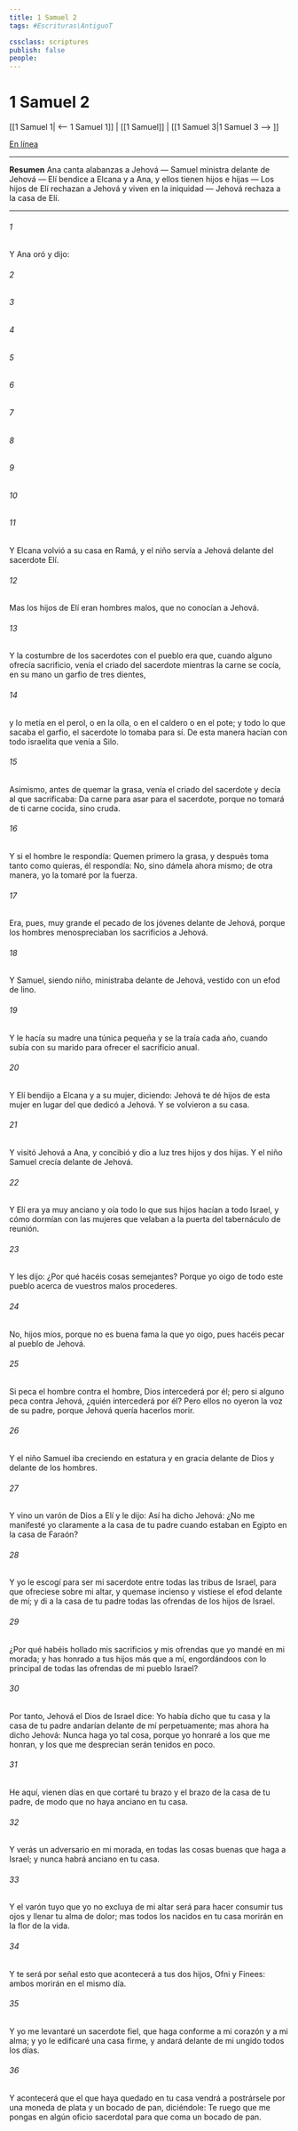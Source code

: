```yaml
---
title: 1 Samuel 2
tags: #Escrituras\AntiguoT

cssclass: scriptures
publish: false
people:
---
```


# 1 Samuel 2
[[1 Samuel 1| <-- 1 Samuel 1]] | [[1 Samuel]] | [[1 Samuel 3|1 Samuel 3 --> ]]

[En línea](https://churchofjesuschrist.org/study/scriptures/ot/1-sam/2?lang=spa)

---
__Resumen__
Ana canta alabanzas a Jehová — Samuel ministra delante de Jehová — Elí bendice a Elcana y a Ana, y ellos tienen hijos e hijas — Los hijos de Elí rechazan a Jehová y viven en la iniquidad — Jehová rechaza a la casa de Elí.

---
###### 1 
Y Ana oró y dijo:

###### 2 


###### 3 


###### 4 


###### 5 


###### 6 


###### 7 


###### 8 


###### 9 


###### 10 


###### 11 
Y Elcana volvió a su casa en Ramá, y el niño servía a Jehová delante del sacerdote Elí.

###### 12 
Mas los hijos de Elí eran hombres malos, que no conocían a Jehová.

###### 13 
Y la costumbre de los sacerdotes con el pueblo era que, cuando alguno ofrecía sacrificio, venía el criado del sacerdote mientras la carne se cocía,  en su mano un garfio de tres dientes,

###### 14 
y lo metía en el perol, o en la olla, o en el caldero o en el pote; y todo lo que sacaba el garfio, el sacerdote lo tomaba para sí. De esta manera hacían con todo israelita que venía a Silo.

###### 15 
Asimismo, antes de quemar la grasa, venía el criado del sacerdote y decía al que sacrificaba: Da carne para asar para el sacerdote, porque no tomará de ti carne cocida, sino cruda.

###### 16 
Y si el hombre le respondía: Quemen primero la grasa, y después toma tanto como quieras, él respondía: No, sino dámela ahora mismo; de otra manera, yo la tomaré por la fuerza.

###### 17 
Era, pues, muy grande el pecado de los jóvenes delante de Jehová, porque los hombres menospreciaban los sacrificios a Jehová.

###### 18 
Y Samuel, siendo niño, ministraba delante de Jehová, vestido con un efod de lino.

###### 19 
Y le hacía su madre una túnica pequeña y se la traía cada año, cuando subía con su marido para ofrecer el sacrificio anual.

###### 20 
Y Elí bendijo a Elcana y a su mujer, diciendo: Jehová te dé hijos de esta mujer en lugar del que dedicó a Jehová. Y se volvieron a su casa.

###### 21 
Y visitó Jehová a Ana, y concibió y dio a luz tres hijos y dos hijas. Y el niño Samuel crecía delante de Jehová.

###### 22 
Y Elí era ya muy anciano y oía todo lo que sus hijos hacían a todo Israel, y cómo dormían con las mujeres que velaban a la puerta del tabernáculo de reunión.

###### 23 
Y les dijo: ¿Por qué hacéis cosas semejantes? Porque yo oigo de todo este pueblo acerca de vuestros malos procederes.

###### 24 
No, hijos míos, porque no es buena fama la que yo oigo, pues hacéis pecar al pueblo de Jehová.

###### 25 
Si peca el hombre contra el hombre, Dios intercederá por él; pero si alguno peca contra Jehová, ¿quién intercederá por él? Pero ellos no oyeron la voz de su padre, porque Jehová quería hacerlos morir.

###### 26 
Y el niño Samuel iba creciendo en estatura y en gracia delante de Dios y delante de los hombres.

###### 27 
Y vino un varón de Dios a Elí y le dijo: Así ha dicho Jehová: ¿No me manifesté yo claramente a la casa de tu padre cuando estaban en Egipto en la casa de Faraón?

###### 28 
Y yo le escogí para ser mi sacerdote entre todas las tribus de Israel, para que ofreciese sobre mi altar, y quemase incienso y vistiese el efod delante de mí; y di a la casa de tu padre todas las ofrendas de los hijos de Israel.

###### 29 
¿Por qué habéis hollado mis sacrificios y mis ofrendas que yo mandé  en mi morada; y has honrado a tus hijos más que a mí, engordándoos con lo principal de todas las ofrendas de mi pueblo Israel?

###### 30 
Por tanto, Jehová el Dios de Israel dice: Yo había dicho que tu casa y la casa de tu padre andarían delante de mí perpetuamente; mas ahora ha dicho Jehová: Nunca haga yo tal cosa, porque yo honraré a los que me honran, y los que me desprecian serán tenidos en poco.

###### 31 
He aquí, vienen días en que cortaré tu brazo y el brazo de la casa de tu padre, de modo que no haya anciano en tu casa.

###### 32 
Y verás un adversario en mi morada, en todas las cosas buenas que haga a Israel; y nunca habrá anciano en tu casa.

###### 33 
Y el varón tuyo que yo no excluya de mi altar será para hacer consumir tus ojos y llenar tu alma de dolor; mas todos los nacidos en tu casa morirán en la flor de la vida.

###### 34 
Y te será por señal esto que acontecerá a tus dos hijos, Ofni y Finees: ambos morirán en el mismo día.

###### 35 
Y yo me levantaré un sacerdote fiel, que haga conforme a mi corazón y a mi alma; y yo le edificaré una casa firme, y andará delante de mi ungido todos los días.

###### 36 
Y acontecerá que el que haya quedado en tu casa vendrá a postrársele por una moneda de plata y un bocado de pan, diciéndole: Te ruego que me pongas en algún oficio sacerdotal para que coma un bocado de pan.


